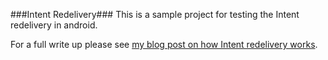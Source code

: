 ###Intent Redelivery###
This is a sample project for testing the Intent redelivery in android.

For a full write up please see [my blog post on how Intent redelivery works](https://brock.io/post/guaranteeing_intent_delivery/).